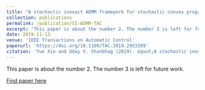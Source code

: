 ```yaml
---
title: "A stochastic inexact ADMM framework for stochastic convex programs"
collection: publications
permalink: /publication/SI-ADMM-TAC
excerpt: 'This paper is about the number 2. The number 3 is left for future work.'
date: 2019-11-13
venue: 'IEEE Transactions on Automatic Control'
paperurl: 'https://doi.org/10.1109/TAC.2019.2953209'
citation: 'Yue Xie and Uday V. Shanbhag (2019). &quot;A stochastic inexact ADMM framework for stochastic convex programs.&quot; <i>IEEE Transactions on Automatic Control</i>. vol. 65, no. 6, pp. 2355-2370.'
---
```

This paper is about the number 2. The number 3 is left for future work.

[Find paper here](https://doi.org/10.1109/TAC.2019.2953209)
